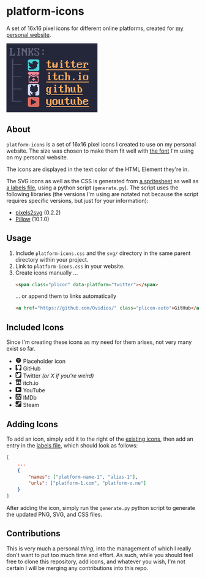 # platform-icons
A set of 16x16 pixel icons for different online platforms, created for [my personal website](https://jrmh.me).

![](images/links.png)

## About
`platform-icons` is a set of 16x16 pixel icons I created to use on my personal website. The size was chosen to make them fit well with [the font](https://int10h.org/oldschool-pc-fonts/fontlist/font?ibm_vga_8x16) I'm using on my personal website.

The icons are displayed in the text color of the HTML Element they're in.

The SVG icons as well as the CSS is generated from [a spritesheet](icons.png) as well as [a labels file](labels.json), using a python script (`generate.py`). The script uses the following libraries (the versions I'm using are notated not because the script requires specific versions, but just for your information):
- [pixels2svg](https://pypi.org/project/pixels2svg/) (0.2.2)
- [Pillow](https://pypi.org/project/pillow/) (10.1.0)

## Usage
1. Include `platform-icons.css` and the `svg/` directory in the same parent directory within your project.
2. Link to `platform-icons.css` in your website.
3. Create icons manually ...
    ```html
    <span class="plicon" data-platform="twitter"></span>
    ```
    ... or append them to links automatically
    ```html
    <a href="https://github.com/Ovidios/" class="plicon-auto">GitHub</a>
    ```

## Included Icons
Since I'm creating these icons as my need for them arises, not very many exist so far.
- ![](png/placeholder.png) Placeholder icon
- ![](png/github.png) GitHub
- ![](png/twitter.png) Twitter *(or X if you're weird)*
- ![](png/itch.io.png) itch.io
- ![](png/youtube.png) YouTube
- ![](png/imdb.png) IMDb
- ![](png/steam.png) Steam

## Adding Icons
To add an icon, simply add it to the right of the [existing icons](icons.png), then add an entry in the [labels file](labels.json), which should look as follows:
```json
[
    ...
    {
        "names": ["platform-name-1", "alias-1"],
        "urls": ["platform-1.com", "platform-o.ne"]
    }
]
```

After adding the icon, simply run the `generate.py` python script to generate the updated PNG, SVG, and CSS files.

## Contributions
This is very much a personal *thing*, into the management of which I really don't want to put too much time and effort. As such, while you should feel free to clone this repository, add icons, and whatever you wish, I'm not certain I will be merging any contributions into this repo.